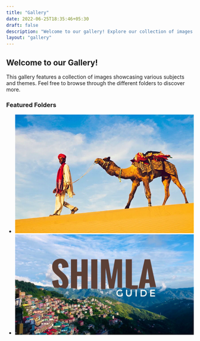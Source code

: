 ```yaml
---
title: "Gallery"
date: 2022-06-25T18:35:46+05:30
draft: false
description: "Welcome to our gallery! Explore our collection of images."
layout: "gallery"
---
```


## Welcome to our Gallery!

This gallery features a collection of images showcasing various subjects and themes. Feel free to browse through the different folders to discover more.

### Featured Folders

- [![Folder 1](jaiselmer.jpg)](folder1/index.md/)
- [![Folder 2](shimla.jpg)](folder2/index.md/)

